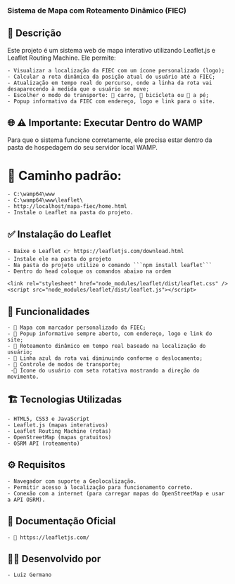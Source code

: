 ### Sistema de Mapa com Roteamento Dinâmico (FIEC)
## 📌 Descrição

Este projeto é um sistema web de mapa interativo utilizando Leaflet.js e Leaflet Routing Machine. Ele permite:

    - Visualizar a localização da FIEC com um ícone personalizado (logo);
    - Calcular a rota dinâmica da posição atual do usuário até a FIEC;
    - Atualização em tempo real do percurso, onde a linha da rota vai desaparecendo à medida que o usuário se move;
    - Escolher o modo de transporte: 🚗 carro, 🚴 bicicleta ou 🚶 a pé;
    - Popup informativo da FIEC com endereço, logo e link para o site.

## 🌐 ⚠️ Importante: Executar Dentro do WAMP
Para que o sistema funcione corretamente, ele precisa estar dentro da pasta de hospedagem do seu servidor local WAMP.
# 📂 Caminho padrão:
    - C:\wamp64\www
    - C:\wamp64\www\leaflet\
    - http://localhost/mapa-fiec/home.html
    - Instale o Leaflet na pasta do projeto.
    
## ✅ Instalação do Leaflet
    - Baixe o Leaflet 👉 https://leafletjs.com/download.html
    - Instale ele na pasta do projeto
    - Na pasta do projeto utilize o comando ```npm install leaflet```
    - Dentro do head coloque os comandos abaixo na ordem

```<link rel="stylesheet" href="node_modules/leaflet/dist/leaflet.css" />```
```<script src="node_modules/leaflet/dist/leaflet.js"></script>```

## 🚀 Funcionalidades
    - 📍 Mapa com marcador personalizado da FIEC;
    - 🔗 Popup informativo sempre aberto, com endereço, logo e link do site;
    - 📡 Roteamento dinâmico em tempo real baseado na localização do usuário;
    - 🔵 Linha azul da rota vai diminuindo conforme o deslocamento;
    - 🚥 Controle de modos de transporte;
     -🧭 Ícone do usuário com seta rotativa mostrando a direção do movimento.

## 🏗️ Tecnologias Utilizadas
    - HTML5, CSS3 e JavaScript
    - Leaflet.js (mapas interativos)
    - Leaflet Routing Machine (rotas)
    - OpenStreetMap (mapas gratuitos)
    - OSRM API (roteamento)

## ⚙️ Requisitos
    - Navegador com suporte a Geolocalização.
    - Permitir acesso à localização para funcionamento correto.
    - Conexão com a internet (para carregar mapas do OpenStreetMap e usar a API OSRM).

## 📜 Documentação Oficial
    - 🔗 https://leafletjs.com/

## 👨‍💻 Desenvolvido por
    - Luiz Germano

